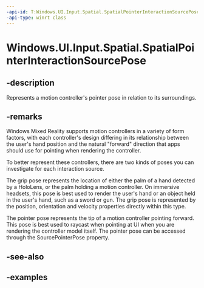 ```yaml
---
-api-id: T:Windows.UI.Input.Spatial.SpatialPointerInteractionSourcePose
-api-type: winrt class
---
```


<!-- Class syntax.
public class SpatialPointerInteractionSourcePose 
-->

# Windows.UI.Input.Spatial.SpatialPointerInteractionSourcePose

## -description
Represents a motion controller's pointer pose in relation to its surroundings.

## -remarks
Windows Mixed Reality supports motion controllers in a variety of form factors, with each controller's design differing in its relationship between the user's hand position and the natural "forward" direction that apps should use for pointing when rendering the controller.

To better represent these controllers, there are two kinds of poses you can investigate for each interaction source.

The grip pose represents the location of either the palm of a hand detected by a HoloLens, or the palm holding a motion controller.  On immersive headsets, this pose is best used to render the user's hand or an object held in the user's hand, such as a sword or gun.  The grip pose is represented by the position, orientation and velocity properties directly within this type.

The pointer pose represents the tip of a motion controller pointing forward.  This pose is best used to raycast when pointing at UI when you are rendering the controller model itself.  The pointer pose can be accessed through the SourcePointerPose property.

## -see-also

## -examples

